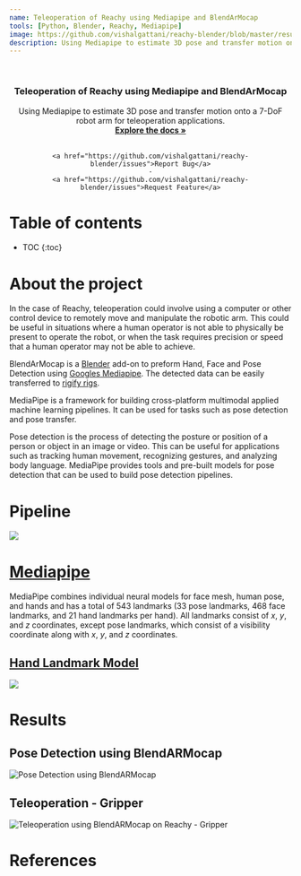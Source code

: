 ```yaml
---
name: Teleoperation of Reachy using Mediapipe and BlendArMocap
tools: [Python, Blender, Reachy, Mediapipe]
image: https://github.com/vishalgattani/reachy-blender/blob/master/results/pose_transfer.gif?raw=true
description: Using Mediapipe to estimate 3D pose and transfer motion onto a 7-DoF robot arm for teleoperation applications.
---
```


<!-- ![srrs_compressed_cropped](https://user-images.githubusercontent.com/24211929/170116184-5f5ef498-213a-4ac2-b7c5-38e7c6b45394.gif)
 -->

<!-- PROJECT LOGO -->
<br />
<div align="center">


<h3 align="center">Teleoperation of Reachy using Mediapipe and BlendArMocap</h3>

  <p align="center">
    Using Mediapipe to estimate 3D pose and transfer motion onto a 7-DoF robot arm for teleoperation applications.
    <br />
    <a href="https://github.com/vishalgattani/reachy-blender"><strong>Explore the docs »</strong></a>
    <br />
    <br />

    <a href="https://github.com/vishalgattani/reachy-blender/issues">Report Bug</a>
    ·
    <a href="https://github.com/vishalgattani/reachy-blender/issues">Request Feature</a>
  </p>
</div>

# Table of contents

* TOC
{:toc}

# About the project

In the case of Reachy, teleoperation could involve using a computer or other control device to remotely move and manipulate the robotic arm. This could be useful in situations where a human operator is not able to physically be present to operate the robot, or when the task requires precision or speed that a human operator may not be able to achieve.

BlendArMocap is a [Blender](https://www.blender.org/) add-on to preform Hand, Face and Pose Detection using [Googles Mediapipe](https://google.github.io/mediapipe/). The detected data can be easily transferred to [rigify rigs](https://docs.blender.org/manual/en/latest/addons/rigging/rigify/index.html).

MediaPipe is a framework for building cross-platform multimodal applied machine learning pipelines. It can be used for tasks such as pose detection and pose transfer.

Pose detection is the process of detecting the posture or position of a person or object in an image or video. This can be useful for applications such as tracking human movement, recognizing gestures, and analyzing body language. MediaPipe provides tools and pre-built models for pose detection that can be used to build pose detection pipelines.

# Pipeline

[![](https://mermaid.ink/img/pako:eNpVkU1vgzAMhv9K5DOtCpS24zCpH7Q7rNrUHSYVOLhJtkYDEoVUagf896VQJBYpku33sePYFVDJOITwrVGdyeshKYg9y3iV8YJxnZLR6Ln-5CeKeU1WcRdfHvaSokrTjl7dIXKM4z1nApVQvFeOrbKuoqvRSA3JsGA56p-y6fR1W36LlNdkEx840vONvOmTMJgOiRebV9Yk6pGdFkrZ7obMuyxtlW2PLHX-v4TMRGkErcnugTzknZVHZDN0oqGzBQdyrnMUzM6puksJmDPPeQKhNZn9TwJJ0VjuohgaHjFhpIbwC7OSO4AXIz9uBYXQ6AvvoY1AO_O8DyosIKzgCqG3GHtzdzqfTRazwPd8P3DgZsOuO_Zm04nv2vsUBE-NA79S2gJum31s7ceTvO1g36223XDzB1bHlZs?type=png)](https://mermaid-js.github.io/mermaid-live-editor/edit#pako:eNpVkU1vgzAMhv9K5DOtCpS24zCpH7Q7rNrUHSYVOLhJtkYDEoVUagf896VQJBYpku33sePYFVDJOITwrVGdyeshKYg9y3iV8YJxnZLR6Ln-5CeKeU1WcRdfHvaSokrTjl7dIXKM4z1nApVQvFeOrbKuoqvRSA3JsGA56p-y6fR1W36LlNdkEx840vONvOmTMJgOiRebV9Yk6pGdFkrZ7obMuyxtlW2PLHX-v4TMRGkErcnugTzknZVHZDN0oqGzBQdyrnMUzM6puksJmDPPeQKhNZn9TwJJ0VjuohgaHjFhpIbwC7OSO4AXIz9uBYXQ6AvvoY1AO_O8DyosIKzgCqG3GHtzdzqfTRazwPd8P3DgZsOuO_Zm04nv2vsUBE-NA79S2gJum31s7ceTvO1g36223XDzB1bHlZs)

# [Mediapipe](https://google.github.io/mediapipe/)

MediaPipe combines individual neural models for face mesh, human pose, and hands and has a total of 543 landmarks (33 pose landmarks, 468 face landmarks, and 21 hand landmarks per hand). All landmarks consist of $x$, $y$, and $z$ coordinates, except pose landmarks, which consist of a visibility coordinate along with $x$, $y$, and $z$ coordinates.

## [Hand Landmark Model](https://google.github.io/mediapipe/solutions/hands.html)

![](https://mediapipe.dev/images/mobile/hand_landmarks.png)


# Results

## Pose Detection using BlendARMocap

![Pose Detection using BlendARMocap](https://github.com/vishalgattani/reachy-blender/blob/master/results/pose_transfer.gif?raw=true)

## Teleoperation - Gripper

![Teleoperation using BlendARMocap on Reachy - Gripper](https://github.com/vishalgattani/reachy-blender/blob/master/results/teleoperation_gripper.gif?raw=true)

# References







